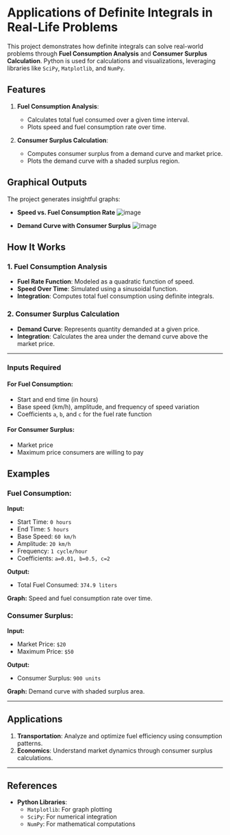 # Applications of Definite Integrals in Real-Life Problems

This project demonstrates how definite integrals can solve real-world problems through **Fuel Consumption Analysis** and **Consumer Surplus Calculation**. Python is used for calculations and visualizations, leveraging libraries like `SciPy`, `Matplotlib`, and `NumPy`.

## Features

1. **Fuel Consumption Analysis**:
   - Calculates total fuel consumed over a given time interval.
   - Plots speed and fuel consumption rate over time.

2. **Consumer Surplus Calculation**:
   - Computes consumer surplus from a demand curve and market price.
   - Plots the demand curve with a shaded surplus region.

## Graphical Outputs

The project generates insightful graphs:
- **Speed vs. Fuel Consumption Rate**
![image](https://github.com/user-attachments/assets/3ba6cdbb-8231-4275-81f1-d1912fc59329)

- **Demand Curve with Consumer Surplus**
![image](https://github.com/user-attachments/assets/5d651ce0-39f6-42b6-b805-83c532e3e377)




## How It Works

### 1. Fuel Consumption Analysis
- **Fuel Rate Function**: Modeled as a quadratic function of speed.
- **Speed Over Time**: Simulated using a sinusoidal function.
- **Integration**: Computes total fuel consumption using definite integrals.

### 2. Consumer Surplus Calculation
- **Demand Curve**: Represents quantity demanded at a given price.
- **Integration**: Calculates the area under the demand curve above the market price.

---
### Inputs Required

#### For Fuel Consumption:
- Start and end time (in hours)
- Base speed (km/h), amplitude, and frequency of speed variation
- Coefficients `a`, `b`, and `c` for the fuel rate function

#### For Consumer Surplus:
- Market price
- Maximum price consumers are willing to pay


## Examples

### Fuel Consumption:
**Input:**  
- Start Time: `0 hours`  
- End Time: `5 hours`  
- Base Speed: `60 km/h`  
- Amplitude: `20 km/h`  
- Frequency: `1 cycle/hour`  
- Coefficients: `a=0.01, b=0.5, c=2`  

**Output:**  
- Total Fuel Consumed: `374.9 liters`  

**Graph:** Speed and fuel consumption rate over time.

### Consumer Surplus:
**Input:**  
- Market Price: `$20`  
- Maximum Price: `$50`  

**Output:**  
- Consumer Surplus: `900 units`  

**Graph:** Demand curve with shaded surplus area.

---

## Applications

1. **Transportation**: Analyze and optimize fuel efficiency using consumption patterns.
2. **Economics**: Understand market dynamics through consumer surplus calculations.

---

## References

- **Python Libraries**:
  - `Matplotlib`: For graph plotting
  - `SciPy`: For numerical integration
  - `NumPy`: For mathematical computations
